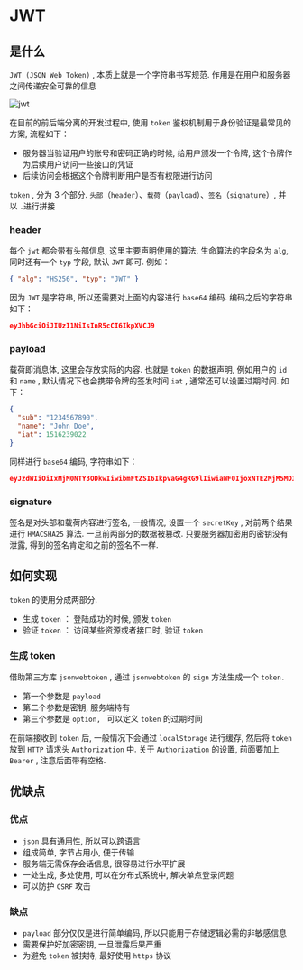# JWT

## 是什么

`JWT (JSON Web Token)` , 本质上就是一个字符串书写规范. 作用是在用户和服务器之间传递安全可靠的信息

![jwt](/tech/jwt.png)

在目前的前后端分离的开发过程中, 使用 `token` 鉴权机制用于身份验证是最常见的方案, 流程如下：

- 服务器当验证用户的账号和密码正确的时候, 给用户颁发一个令牌, 这个令牌作为后续用户访问一些接口的凭证
- 后续访问会根据这个令牌判断用户是否有权限进行访问

`token` , 分为 3 个部分. `头部`（`header`）、`载荷`（`payload`）、`签名`（`signature`）, 并以 `.`进行拼接

### header

每个 `jwt` 都会带有头部信息, 这里主要声明使用的算法. 生命算法的字段名为 `alg`, 同时还有一个 `typ` 字段, 默认 `JWT` 即可. 例如：

```json
{ "alg": "HS256", "typ": "JWT" }
```

因为 `JWT` 是字符串, 所以还需要对上面的内容进行 `base64` 编码. 编码之后的字符串如下：

```json
eyJhbGciOiJIUzI1NiIsInR5cCI6IkpXVCJ9
```

### payload

载荷即消息体, 这里会存放实际的内容. 也就是 `token` 的数据声明, 例如用户的 `id` 和 `name` , 默认情况下也会携带令牌的签发时间 `iat` , 通常还可以设置过期时间. 如下：

```json
{
  "sub": "1234567890",
  "name": "John Doe",
  "iat": 1516239022
}
```

同样进行 `base64` 编码, 字符串如下：

```json
eyJzdWIiOiIxMjM0NTY3ODkwIiwibmFtZSI6IkpvaG4gRG9lIiwiaWF0IjoxNTE2MjM5MDIyfQ
```

### signature

签名是对头部和载荷内容进行签名, 一般情况, 设置一个 `secretKey` , 对前两个结果进行 `HMACSHA25` 算法. 一旦前两部分的数据被篡改. 只要服务器加密用的密钥没有泄露, 得到的签名肯定和之前的签名不一样.

## 如何实现

`token` 的使用分成两部分.

- 生成 `token` ： 登陆成功的时候, 颁发 `token`
- 验证 `token` ： 访问某些资源或者接口时, 验证 `token`

### 生成 token

借助第三方库 `jsonwebtoken` , 通过 `jsonwebtoken` 的 `sign` 方法生成一个 `token. `

- 第一个参数是 `payload`
- 第二个参数是密钥, 服务端持有
- 第三个参数是 `option, ` 可以定义 `token` 的过期时间

在前端接收到 `token` 后, 一般情况下会通过 `localStorage` 进行缓存, 然后将 `token` 放到 `HTTP` 请求头 `Authorization` 中. 关于 `Authorization` 的设置, 前面要加上 `Bearer` , 注意后面带有空格.

## 优缺点

### 优点

- `json` 具有通用性, 所以可以跨语言
- 组成简单, 字节占用小, 便于传输
- 服务端无需保存会话信息, 很容易进行水平扩展
- 一处生成, 多处使用, 可以在分布式系统中, 解决单点登录问题
- 可以防护 `CSRF` 攻击

### 缺点

- `payload` 部分仅仅是进行简单编码, 所以只能用于存储逻辑必需的非敏感信息
- 需要保护好加密密钥, 一旦泄露后果严重
- 为避免 `token` 被挟持, 最好使用 `https` 协议
